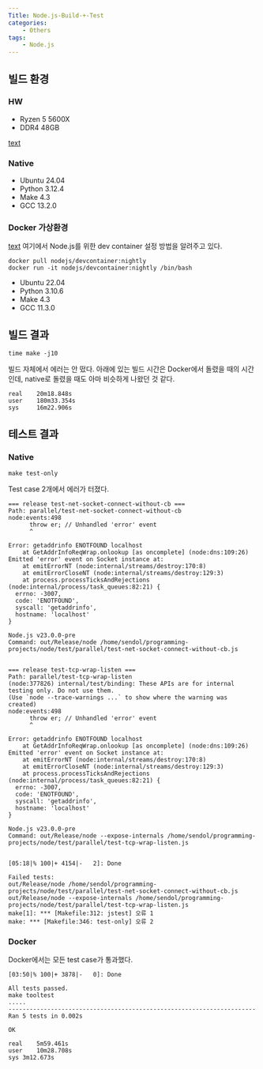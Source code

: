 ```yaml
---
Title: Node.js-Build-+-Test
categories:
    - Others
tags:
    - Node.js
---
```


## 빌드 환경
### HW
* Ryzen 5 5600X
* DDR4 48GB

[text](https://github.com/nodejs/node/commit/362afa52ebe462a39874915e5e70d261db153c58)

### Native
* Ubuntu 24.04
* Python 3.12.4
* Make 4.3
* GCC 13.2.0

### Docker 가상환경

[text](https://github.com/nodejs/devcontainer) 여기에서 Node.js를 위한 dev container 설정 방법을 알려주고 있다.
```
docker pull nodejs/devcontainer:nightly
docker run -it nodejs/devcontainer:nightly /bin/bash
```

* Ubuntu 22.04
* Python 3.10.6
* Make 4.3
* GCC 11.3.0

## 빌드 결과

```
time make -j10
```

빌드 자체에서 에러는 안 떴다. 아래에 있는 빌드 시간은 Docker에서 돌렸을 때의 시간인데, native로 돌렸을 때도 아마 비슷하게 나왔던 것 같다.
```
real    20m18.848s
user    180m33.354s
sys     16m22.906s
```

## 테스트 결과
### Native

```
make test-only
```

Test case 2개에서 에러가 터졌다.

```
=== release test-net-socket-connect-without-cb ===                            
Path: parallel/test-net-socket-connect-without-cb
node:events:498
      throw er; // Unhandled 'error' event
      ^

Error: getaddrinfo ENOTFOUND localhost
    at GetAddrInfoReqWrap.onlookup [as oncomplete] (node:dns:109:26)
Emitted 'error' event on Socket instance at:
    at emitErrorNT (node:internal/streams/destroy:170:8)
    at emitErrorCloseNT (node:internal/streams/destroy:129:3)
    at process.processTicksAndRejections (node:internal/process/task_queues:82:21) {
  errno: -3007,
  code: 'ENOTFOUND',
  syscall: 'getaddrinfo',
  hostname: 'localhost'
}

Node.js v23.0.0-pre
Command: out/Release/node /home/sendol/programming-projects/node/test/parallel/test-net-socket-connect-without-cb.js


=== release test-tcp-wrap-listen ===                                          
Path: parallel/test-tcp-wrap-listen
(node:377826) internal/test/binding: These APIs are for internal testing only. Do not use them.
(Use `node --trace-warnings ...` to show where the warning was created)
node:events:498
      throw er; // Unhandled 'error' event
      ^

Error: getaddrinfo ENOTFOUND localhost
    at GetAddrInfoReqWrap.onlookup [as oncomplete] (node:dns:109:26)
Emitted 'error' event on Socket instance at:
    at emitErrorNT (node:internal/streams/destroy:170:8)
    at emitErrorCloseNT (node:internal/streams/destroy:129:3)
    at process.processTicksAndRejections (node:internal/process/task_queues:82:21) {
  errno: -3007,
  code: 'ENOTFOUND',
  syscall: 'getaddrinfo',
  hostname: 'localhost'
}

Node.js v23.0.0-pre
Command: out/Release/node --expose-internals /home/sendol/programming-projects/node/test/parallel/test-tcp-wrap-listen.js


[05:18|% 100|+ 4154|-   2]: Done                                              

Failed tests:
out/Release/node /home/sendol/programming-projects/node/test/parallel/test-net-socket-connect-without-cb.js
out/Release/node --expose-internals /home/sendol/programming-projects/node/test/parallel/test-tcp-wrap-listen.js
make[1]: *** [Makefile:312: jstest] 오류 1
make: *** [Makefile:346: test-only] 오류 2
```

### Docker
Docker에서는 모든 test case가 통과했다.

```
[03:50|% 100|+ 3878|-   0]: Done                                              

All tests passed.
make tooltest
.....
----------------------------------------------------------------------
Ran 5 tests in 0.002s

OK

real	5m59.461s
user	10m28.708s
sys	3m12.673s
```